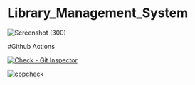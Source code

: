 # Library_Management_System

![Screenshot (300)](https://user-images.githubusercontent.com/49789096/115066512-440c9a80-9f0d-11eb-9a04-2a26b8bfae4b.png)


#Github Actions



[![Check - Git Inspector](https://github.com/vikramattri123/Library_Management_System/actions/workflows/gitinspector.yml/badge.svg?branch=main)](https://github.com/vikramattri123/Library_Management_System/actions/workflows/gitinspector.yml)

[![cppcheck](https://github.com/vikramattri123/Library_Management_System/actions/workflows/cppcheck.yml/badge.svg?branch=main)](https://github.com/vikramattri123/Library_Management_System/actions/workflows/cppcheck.yml)


